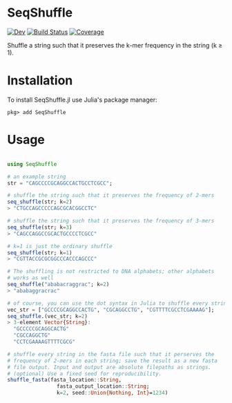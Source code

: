 # SeqShuffle

[![Dev](https://img.shields.io/badge/docs-dev-blue.svg)](https://kchu25.github.io/SeqShuffle.jl/dev)
[![Build Status](https://github.com/kchu25/SeqShuffle.jl/actions/workflows/CI.yml/badge.svg?branch=main)](https://github.com/kchu25/SeqShuffle.jl/actions/workflows/CI.yml?query=branch%3Amain)
[![Coverage](https://codecov.io/gh/kchu25/SeqShuffle.jl/branch/main/graph/badge.svg)](https://codecov.io/gh/kchu25/SeqShuffle.jl)



Shuffle a string such that it preserves the k-mer frequency in the string (k $\geq$ 1).


# Installation
To install SeqShuffle.jl use Julia's package manager:
```
pkg> add SeqShuffle
```

# Usage

```julia

using SeqShuffle

# an example string
str = "CAGCCCCGCAGGCCACTGCCTCGCC";

# shuffle the string such that it preserves the frequency of 2-mers
seq_shuffle(str; k=2)
> "CTGCCAGCCCCCAGCGCACGGCCTC"

# shuffle the string such that it preserves the frequency of 3-mers
seq_shuffle(str; k=3)
> "CAGCCAGGCCGCACTGCCCCTCGCC"

# k=1 is just the ordinary shuffle
seq_shuffle(str; k=1)
> "CGTTACCGCGCGGCCCACCCAGCCC"

# The shuffling is not restricted to DNA alphabets; other alphabets
# works as well
seq_shuffle("ababacraggrac"; k=2)
> "ababaggracrac"

# of course, you can use the dot syntax in Julia to shuffle every string in the vector
vec_str = ["GCCCCGCAGGCCACTG", "CGCAGGCCTG", "CGTTTTCGCCTCGAAAAG"];
seq_shuffle.(vec_str; k=2)
> 3-element Vector{String}:
  "GCCCCCGCAGGCACTG"
  "CGCCAGGCTG"
  "CCTCGAAAAGTTTTCGCG"

# shuffle every string in the fasta file such that it perserves the 
# frequency of 2-mers in each string; save the result as a new fasta 
# file output. Input and output are absolute filepaths as strings.     
# (optional) Use a fixed seed for reproducibility.
shuffle_fasta(fasta_location::String, 
                fasta_output_location::String;
                k=2, seed::Union{Nothing, Int}=1234)
                

```
